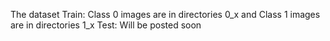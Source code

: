 The dataset
Train: Class 0 images are in directories 0_x and Class 1 images are in directories 1_x
Test: Will be posted soon
